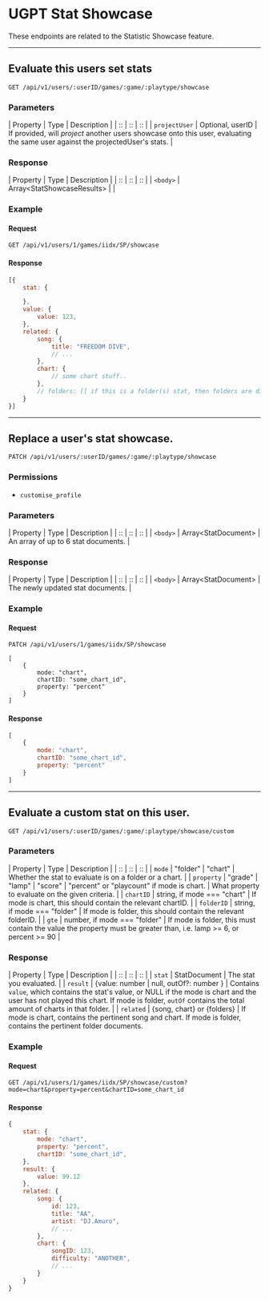 # UGPT Stat Showcase

These endpoints are related to the Statistic Showcase feature.

*****

## Evaluate this users set stats

`GET /api/v1/users/:userID/games/:game/:playtype/showcase`

### Parameters

| Property | Type | Description |
| :: | :: | :: |
| `projectUser` | Optional, userID | If provided, will *project* another users showcase onto this user, evaluating the same user against the projectedUser's stats. |

### Response

| Property | Type | Description |
| :: | :: | :: |
| `<body>` | Array&lt;StatShowcaseResults&gt; | |

### Example

#### Request
```
GET /api/v1/users/1/games/iidx/SP/showcase
```

#### Response
```js
[{
	stat: {

	},
	value: {
		value: 123,
	},
	related: {
		song: {
			title: "FREEDOM DIVE",
			// ...
		},
		chart: {
			// some chart stuff..
		},
		// folders: [] if this is a folder(s) stat, then folders are displayed here.
	}
}]
```

*****

## Replace a user's stat showcase.

`PATCH /api/v1/users/:userID/games/:game/:playtype/showcase`

### Permissions

- `customise_profile`

### Parameters

| Property | Type | Description |
| :: | :: | :: |
| `<body>` | Array&lt;StatDocument&gt; | An array of up to 6 stat documents. |

### Response

| Property | Type | Description |
| :: | :: | :: |
| `<body>` | Array&lt;StatDocument&gt; | The newly updated stat documents. |

### Example

#### Request
```
PATCH /api/v1/users/1/games/iidx/SP/showcase

[
	{
		mode: "chart",
		chartID: "some_chart_id",
		property: "percent"
	}
]
```

#### Response
```js
[
	{
		mode: "chart",
		chartID: "some_chart_id",
		property: "percent"
	}
]
```

*****

## Evaluate a custom stat on this user.

`GET /api/v1/users/:userID/games/:game/:playtype/showcase/custom`

### Parameters

| Property | Type | Description |
| :: | :: | :: |
| `mode` | "folder" \| "chart" | Whether the stat to evaluate is on a folder or a chart. |
| `property` | "grade" \| "lamp" \| "score" \| "percent" or "playcount" if mode is chart. | What property to evaluate on the given criteria. |
| `chartID` | string, if mode === "chart" | If mode is chart, this should contain the relevant chartID. |
| `folderID` | string, if mode === "folder" | If mode is folder, this should contain the relevant folderID. |
| `gte` | number, if mode === "folder" | If mode is folder, this must contain the value the property must be greater than, i.e. lamp >= 6, or percent >= 90 |

### Response

| Property | Type | Description |
| :: | :: | :: |
| `stat` | StatDocument | The stat you evaluated. |
| `result` | {value: number \| null, outOf?: number } | Contains `value`, which contains the stat's value, or NULL if the mode is chart and the user has not played this chart. If mode is folder, `outOf` contains the total amount of charts in that folder. |
| `related` | {song, chart} or {folders} | If mode is chart, contains the pertinent song and chart. If mode is folder, contains the pertinent folder documents.

### Example

#### Request
```
GET /api/v1/users/1/games/iidx/SP/showcase/custom?mode=chart&property=percent&chartID=some_chart_id
```

#### Response
```js
{
	stat: {
		mode: "chart",
		property: "percent",
		chartID: "some_chart_id",
	},
	result: {
		value: 99.12
	},
	related: {
		song: {
			id: 123,
			title: "AA",
			artist: "DJ.Amuro",
			// ...
		},
		chart: {
			songID: 123,
			difficulty: "ANOTHER",
			// ...
		}
	}
}
```
